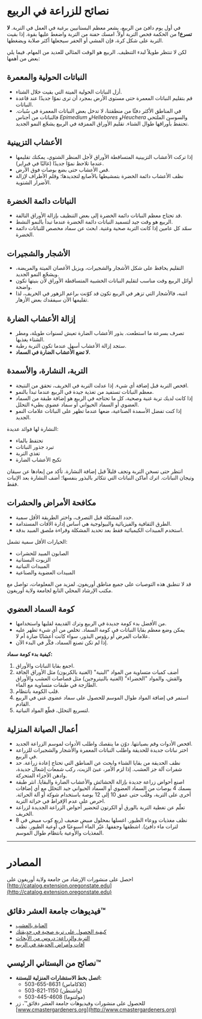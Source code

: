 # نصائح للزراعة في الربيع

في أول يوم دافئ من الربيع، يشعر معظم البستانيين برغبة في العمل في التربة. **لا تسرع!** من الحكمة فحص التربة أولاً. امسك حفنة من التربة واضغط عليها بقوة. إذا بقيت التربة على شكل كرة، فإن المشي أو الحفر سيجعلها أكثر صلابة ويضغطها.

لكن لا تنتظر طويلاً لبدء التنظيف. الربيع هو الوقت المثالي للعديد من المهام. فيما يلي بعض من أهمها:

## النباتات الحولية والمعمرة

- أزل النباتات الحولية الميتة التي بقيت خلال الشتاء.
- قم بتقليم النباتات المعمرة حتى مستوى الأرض بمجرد أن ترى نموًا جديدًا عند قاعدة النباتات.
- في المناطق الأكثر دفئًا من منطقتنا، لا تدخل بعض النباتات المعمرة في سُبات. فالنباتات من أجناس *Epimedium* و*Hellebores* و*Heuchera* والسوسن الملتحي تحتفظ بأوراقها طوال الشتاء. تقليم الأوراق الممزقة في الربيع يشجّع النمو الجديد.

## الأعشاب التزيينية

- إذا تركت الأعشاب التزيينية المتساقطة الأوراق لأجل المنظر الشتوي، يمكنك تقليمها عندما تلاحظ نموًا جديدًا (غالبًا في فبراير).
- قص الأعشاب حتى بضع بوصات فوق الأرض.
- نظف الأعشاب دائمة الخضرة بتمشيطها بالأصابع لتجديدها؛ وقلم الأطراف لإزالة الأضرار الشتوية.

## النباتات دائمة الخضرة

- قد تحتاج معظم النباتات دائمة الخضرة إلى بعض التنظيف بإزالة الأوراق التالفة.
- الربيع هو وقت جيد لتسميد النباتات دائمة الخضرة عندما تبدأ بالنمو النشط.
- سمّد كل عامين إذا كانت التربة صحية وغنية. ابحث عن سماد مخصص للنباتات دائمة الخضرة.

## الأشجار والشجيرات

- التقليم يحافظ على شكل الأشجار والشجيرات، ويزيل الأغصان الميتة والمريضة، ويشجّع النمو الجديد.
- أوائل الربيع وقت مناسب لتقليم النباتات الخشبية المتساقطة الأوراق لأن بنيتها تكون واضحة.
- انتبه، فالأشجار التي تزهر في الربيع تكون قد كوّنت براعم الزهور في الخريف، لذا تقليمها الآن سيفقدك بعض الأزهار.

## إزالة الأعشاب الضارة

- تصرف بسرعة ما استطعت. بذور الأعشاب الضارة تعيش لسنوات طويلة، ومطر الشتاء يغذيها.
- ستجد إزالة الأعشاب أسهل عندما تكون التربة رطبة.
- **لا تضع الأعشاب الضارة في السماد.**

## التربة، النشارة، والأسمدة

- افحص التربة قبل إضافة أي شيء. إذا عدلت التربة في الخريف، تحقق من النتيجة.
- معظم النباتات تستفيد من تغذية جيدة في الربيع عندما تبدأ بالنمو.
- إذا كانت لديك تربة غنية وصحية، كل ما تحتاجه في الربيع هو إضافة طبقة من السماد العضوي أو السماد الحيواني أو سماد عضوي بطيء التحلل.
- إذا كنت تفضل الأسمدة الصناعية، ضعها عندما تظهر على النباتات علامات النمو الجديد.

النشارة لها فوائد عديدة:
- تحتفظ بالماء
- تبرد جذور النباتات
- تغذي التربة
- تكبح الأعشاب الضارة

انتظر حتى تسخن التربة وتجف قليلاً قبل إضافة النشارة. تأكد من إبعادها عن سيقان وتيجان النباتات. اترك أماكن النباتات التي تتكاثر بالبذور بنفسها؛ أضف النشارة بعد الإنبات فقط.

## مكافحة الأمراض والحشرات

- حدد المشكلة قبل التصرف، واختر الطريقة الأقل سمية.
- الطرق الثقافية والفيزيائية والبيولوجية هي أساس إدارة الآفات المستدامة.
- استخدم المبيدات الكيميائية فقط بعد تحديد المشكلة وقراءة ملصق المبيد بدقة.

الخيارات الأقل سمية تشمل:
- الصابون المبيد للحشرات
- الزيوت البستانية
- المبيدات النباتية
- المبيدات العضوية والصناعية

قد لا تنطبق هذه التوصيات على جميع مناطق أوريغون. لمزيد من المعلومات، تواصل مع مكتب الإرشاد المحلي التابع لجامعة ولاية أوريغون.

## كومة السماد العضوي

- من الأفضل بدء كومة جديدة في الربيع وترك القديمة لقلبها واستخدامها.
- يمكن وضع معظم بقايا النباتات في كومة السماد. تخلص من أي شيء تظهر عليه علامات المرض أو رؤوس البذور، سواء كانت أعشابًا ضارة أم لا.
- إذا لم تكن تصنع السماد، فكّر في البدء الآن.

**كيفية بدء كومة سماد:**
1. اجمع بقايا النباتات والأوراق.
2. أضف كميات متساوية من المواد "البنية" (الغنية بالكربون) مثل الأوراق الجافة والقش، والمواد "الخضراء" (الغنية بالنيتروجين) مثل قصاصات العشب والأوراق الطازجة في طبقات متساوية مع الماء.
3. قلب الكومة بانتظام.
4. استمر في إضافة المواد طوال الموسم للحصول على سماد عضوي غني في الربيع القادم.
5. لتسريع التحلل، قطّع المواد النباتية.

## أعمال الصيانة المنزلية

- افحص الأدوات وقم بصيانتها. دوّن ما ينقصك واطلب الأدوات لموسم الزراعة الجديد.
- اختر نباتات جديدة للحديقة واطلب النباتات المعمرة والأشجار والشجيرات للزراعة في الربيع.
- نظف الحديقة من بقايا الشتاء وابحث عن المناطق التي تحتاج إعادة زراعة. حد شفرات آلة جز العشب. إذا لزم الأمر، عبئ الزيت، ركب شمعات إشعال جديدة، وادهن الأجزاء المتحركة.
- اصنع أحواض زراعة جديدة بإزالة الحشائش والأعشاب الضارة والبقايا. انثر طبقة بسمك 4 بوصات من السماد العضوي أو السماد الحيواني جيد التحلل مع أي إضافات أخرى على التربة، وقلّب حتى عمق 10 إلى 12 بوصة باستخدام شوكة أو آلة الحراثة. احرص على عدم الإفراط في حراثة التربة.
- تعلّم عن تغطية التربة بالورق أو الكرتون لتحضير أحواض الزراعة الجديدة لزراعة الخريف.
- نظف مغذيات ووعاء الطيور. اغسلها بمحلول مبيض ضعيف (ربع كوب مبيض في 8 لترات ماء دافئ). اشطفها وجففها. غيّر الماء أسبوعيًا في أوعية الطيور. نظف المغذيات والأوعية بانتظام طوال الموسم.

---

# المصادر

احصل على منشورات الإرشاد من جامعة ولاية أوريغون على [http://catalog.extension.oregonstate.edu](http://catalog.extension.oregonstate.edu)

## فيديوهات جامعة العشر دقائق™

- [العناية بالعشب](https://www.youtube.com/watch?v=rZ-Fp68FxDc)
- [كيفية الحصول على تربة صحية في حديقتك](https://www.youtube.com/watch?v=4Vjhm-Y-IUY)
- [التربة والزراعة: دروس من الأبحاث](https://www.youtube.com/watch?v=ZDaZa7P5zSI&list=PLZEzoOaZqnfoVPUYtXji6wgWSrpzS6l7b)
- [آفات وأمراض الحديقة في الربيع](https://www.youtube.com/watch?v=kjIuwoYCkmY)

## نصائح من البستاني الرئيسي™

- **اتصل بخط الاستشارات المنزلية للبستنة:**
  - 503-655-8631 (كلاكاماس)
  - 503-821-1150 (واشنطن)
  - 503-445-4608 (مولتنوما)
- للحصول على منشورات وفيديوهات جامعة العشر دقائق™، زر [www.cmastergardeners.org](http://www.cmastergardeners.org)
